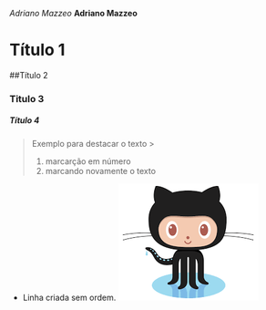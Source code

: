 
_Adriano Mazzeo_
**Adriano Mazzeo**
# Título 1
##Título 2
### Titulo 3
##### Título 4
> Exemplo para destacar o texto >
> 1. marcarção em número
> 2. marcando novamente o texto
* Linha criada sem ordem.
![ texto para caso a imagem estar sem acesso](https://github.com/adrmazzeoads/adriano/blob/main/download%20git%2001.png)

